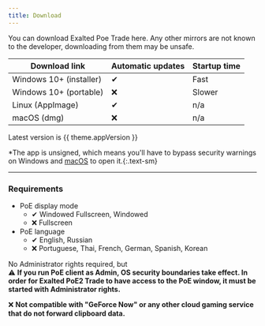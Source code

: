 ```yaml
---
title: Download
---
```


<script setup>
import { useData } from 'vitepress'

const { theme } = useData()
</script>

You can download Exalted Poe Trade here. Any other mirrors are not known
to the developer, downloading from them may be unsafe.

| Download link                                                                                                                                       | Automatic updates | Startup time |
| --------------------------------------------------------------------------------------------------------------------------------------------------- | ----------------- | ------------ |
| <a :href="`${theme.github.releasesUrl}/download/v${theme.appVersion}/Exalted-PoE2-Trade-Setup-${theme.appVersion}.exe`">Windows 10+ (installer)</a> | ✔                 | Fast         |
| <a :href="`${theme.github.releasesUrl}/download/v${theme.appVersion}/Exalted-PoE2-Trade-${theme.appVersion}.exe`">Windows 10+ (portable)</a>        | ❌                 | Slower       |
| <a :href="`${theme.github.releasesUrl}/download/v${theme.appVersion}/Exalted-PoE2-Trade-${theme.appVersion}.AppImage`">Linux (AppImage)</a>         | ✔                 | n/a          |
| <a :href="`${theme.github.releasesUrl}/download/v${theme.appVersion}/Exalted-PoE2-Trade-${theme.appVersion}-universal.dmg`">macOS (dmg)</a>         | ❌                 | n/a          |

Latest version is <span class="bg-gray-100 border rounded px-1">{{ theme.appVersion }}</span>

*The app is unsigned, which means you'll have to bypass security
warnings on Windows and [macOS](https://support.apple.com/en-us/HT202491#openanyway) to open it.{:.text-sm}

---

### Requirements

- PoE display mode
  - ✔ Windowed Fullscreen, Windowed
  - ❌ Fullscreen
- PoE language
  - ✔ English, Russian
  - ❌ Portuguese, Thai, French, German, Spanish, Korean

No Administrator rights required, but\
⚠ **If you run PoE client as Admin, OS security boundaries take effect.
In order for Exalted PoE2 Trade to have access to the PoE window, it must be started with Administrator rights.**

❌ **Not compatible with "GeForce Now" or any other cloud gaming service that do not forward clipboard data.**
